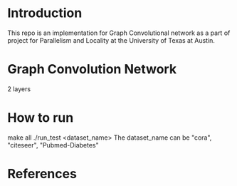 # Introduction
This repo is an implementation for Graph Convolutional network as a part of project for Parallelism and Locality at the University of Texas at Austin.

# Graph Convolution Network
2 layers

# How to run
make all
./run_test <dataset_name>
The dataset_name can be "cora", "citeseer", "Pubmed-Diabetes"

# References
